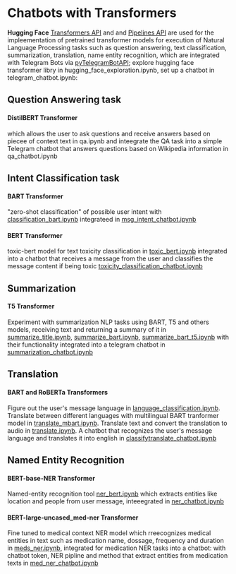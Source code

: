 # Chatbots with Transformers
**Hugging Face** [Transformers API](https://huggingface.co/docs/transformers/index) and and [Pipelines API](https://huggingface.co/docs/transformers/v4.40.2/en/main_classes/pipelines#transformers.pipeline) are used for the impleementation of pretrained transformer models for execution of Natural Language Processing tasks such as question answering, text classification, summarization, translation, name entity recognition, which are integrated with Telegram Bots via [pyTelegramBotAPI](https://github.com/eternnoir/pyTelegramBotAPI); explore hugging face transformer libry in hugging_face_exploration.ipynb, set up a chatbot in telegram_chatbot.ipynb:

## Question Answering task
#### DistilBERT Transformer
which allows the user to ask questions and receive answers based on piecee of context text in qa.ipynb and inteegrate the QA task into a simple Telegram chatbot that answers questions based on Wikipedia information in qa_chatbot.ipynb

## Intent Classification task
#### BART Transformer
"zero-shot classification" of possible user intent with [classification_bart.ipynb](https://github.com/elliemci/chatbots/blob/main/classification_bart.ipynb) integrateed in [msg_intent_chatbot.ipynb](https://github.com/elliemci/chatbots/blob/main/msg_intent_chatbot.ipynb)
#### BERT Transformer
toxic-bert model for text toxicity classification in [toxic_bert.ipynb](https://github.com/elliemci/chatbots/blob/main/toxic_bert.ipynb) integrated into a chatbot that receives a message from the user and classifies the message content if being toxic [toxicity_classification_chatbot.ipynb](https://github.com/elliemci/chatbots/blob/main/toxicity_classification_chatbot.ipynb)

## Summarization
#### T5 Transformer
Experiment with summarization NLP tasks using BART, T5 and others models, receiving text and returning a summary of it in [summarize_title.ipynb](https://github.com/elliemci/chatbots/blob/main/sumarize_title.ipynb), [summarize_bart.ipynb](https://github.com/elliemci/chatbots/blob/main/summarize_bart), [summarize_bart_t5.ipynb](https://github.com/elliemci/chatbots/blob/main/summarize_bart_t5.ipynb) with their functionality integrated into a telegram chatbot in [summarization_chatbot.ipynb](https://github.com/elliemci/chatbots/blob/main/summarization_chatbot.ipynb)

## Translation
#### BART and RoBERTa Transformers
Figure out the user's message language in [language_classification.ipynb](https://github.com/elliemci/chatbots/blob/main/language_classification.ipynb). Translate  between different languages with multilingual BART tranformer model in [translate_mbart.ipynb](https://github.com/elliemci/chatbots/blob/main/translate_mbart.ipynb). Translate text and convert the translation to audio in [translate.ipynb](https://github.com/elliemci/chatbots/blob/main/translate.ipynb). A chatbot that recognizes the user's message language and translates it into english in [classifytranslate_chatbot.ipynb](https://github.com/elliemci/chatbots/blob/main/classifytranslate_chatbot.ipynb)

## Named Entity Recognition
#### BERT-base-NER Transformer
Named-entity recognition tool [ner_bert.ipynb](https://github.com/elliemci/chatbots/blob/main/ner_bert.ipynb) which extracts entities like location and people from user message, inteeegrated in [ner_chatbot.ipynb](https://github.com/elliemci/chatbots/blob/main/ner_chatbot.ipynb)

#### BERT-large-uncased_med-ner Transformer
Fine tuned to medical context NER model which rreecognizes  medical entities in text such as medication name, dossage, frequency and duration in [meds_ner.ipynb](https://github.com/elliemci/chatbots/blob/main/meds_ner.ipynb), integrated for medication NER tasks into a chatbot: with chatbot token, NER pipline and method that extract entities from medication texts in [med_ner_chatbot.ipynb](https://github.com/elliemci/chatbots/blob/main/med_ner_chatbot.ipynb) 
